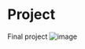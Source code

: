 # Project
Final project 
![image](https://github.com/marielagalban/Project/assets/166875250/3994874b-a205-4f9a-bfa7-9e2816448104)
